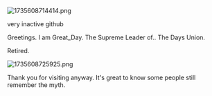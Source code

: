 ![1735608714414.png](https://github.com/user-attachments/assets/e6a9d140-df3e-43dc-98c1-9efe6d2dc219)

very inactive github 

Greetings. I am Great_Day.
The Supreme Leader of..
The Days Union.

Retired.

![1735608725925.png](https://github.com/user-attachments/assets/fe50a8dd-8e31-4fa7-ad4e-c2096f86a7f3)

Thank you for visiting anyway. It's great to know some people still remember the myth.



